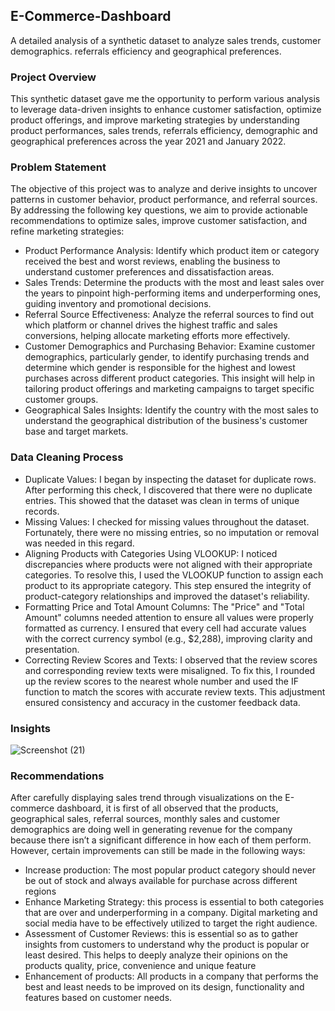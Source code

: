 ## E-Commerce-Dashboard
A detailed analysis of a synthetic dataset to analyze sales trends, customer demographics. referrals efficiency and geographical preferences.
### Project Overview
This synthetic dataset gave me the opportunity to perform various analysis to leverage data-driven insights to enhance customer satisfaction, optimize product offerings, and improve marketing strategies by understanding product performances, sales trends, referrals efficiency, demographic and geographical preferences across the year 2021 and January 2022.
### Problem Statement
The objective of this project was to analyze and derive insights to uncover patterns in customer behavior, product performance, and referral sources. By addressing the following key questions, we aim to provide actionable recommendations to optimize sales, improve customer satisfaction, and refine marketing strategies:
- Product Performance Analysis: Identify which product item or category received the best and worst reviews, enabling the business to understand customer preferences and dissatisfaction areas.
- Sales Trends: Determine the products with the most and least sales over the years to pinpoint high-performing items and underperforming ones, guiding inventory and promotional decisions.
- Referral Source Effectiveness: Analyze the referral sources to find out which platform or channel drives the highest traffic and sales conversions, helping allocate marketing efforts more effectively.
- Customer Demographics and Purchasing Behavior: Examine customer demographics, particularly gender, to identify purchasing trends and determine which gender is responsible for the highest and lowest purchases across different product categories. This insight will help in tailoring product offerings and marketing campaigns to target specific customer groups.
- Geographical Sales Insights: Identify the country with the most sales to understand the geographical distribution of the business's customer base and target markets.
### Data Cleaning Process
- Duplicate Values: I began by inspecting the dataset for duplicate rows. After performing this check, I discovered that there were no duplicate entries. This showed that the dataset was clean in terms of unique records.
- Missing Values: I checked for missing values throughout the dataset. Fortunately, there were no missing entries, so no imputation or removal was needed in this regard.
- Aligning Products with Categories Using VLOOKUP: I noticed discrepancies where products were not aligned with their appropriate categories. To resolve this, I used the VLOOKUP function to assign each product to its appropriate category. This step ensured the integrity of product-category relationships and improved the dataset's reliability.
- Formatting Price and Total Amount Columns: The "Price" and "Total Amount" columns needed attention to ensure all values were properly formatted as currency. I ensured that every cell had accurate values with the correct currency symbol (e.g., $2,288), improving clarity and presentation.
- Correcting Review Scores and Texts: I observed that the review scores and corresponding review texts were misaligned. To fix this, I rounded up the review scores to the nearest whole number and used the IF function to match the scores with accurate review texts. This adjustment ensured consistency and accuracy in the customer feedback data.
### Insights
![Screenshot (21)](https://github.com/user-attachments/assets/d85ae516-f540-4f48-92ce-d3d3fae4cefc)
### Recommendations
After carefully displaying sales trend through visualizations on the E-commerce dashboard, it is first of all observed that the products, geographical sales, referral sources, monthly sales and customer demographics are doing well in generating revenue for the company because there isn’t a significant difference in how each of them perform. However, certain improvements can still be made in the following ways:
-	Increase production: The most popular product category should never be out of stock and always available for purchase across different regions
-	Enhance Marketing Strategy: this process is essential to both categories that are over and underperforming in a company. Digital marketing and social media have to be effectively utilized to target the right audience.
-	Assessment of Customer Reviews: this is essential so as to gather insights from customers to understand why the product is popular or least desired. This helps to deeply analyze their opinions on the products quality, price, convenience and unique feature
-	Enhancement of products: All products in a company that performs the best and least needs to be improved on its design, functionality and features based on customer needs.

